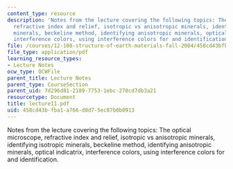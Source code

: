 ```yaml
---
content_type: resource
description: 'Notes from the lecture covering the following topics: The optical microscope,
  refractive index and relief, isotropic vs anisotropic minerals, identifying isotropic
  minerals, beckeline method, identifying anisotropic minerals, optical indicatrix,
  interference colors, using interference colors for and identification.'
file: /courses/12-108-structure-of-earth-materials-fall-2004/458cd43bfba1a766d0d75ec87b0b0913_lecture11.pdf
file_type: application/pdf
learning_resource_types:
- Lecture Notes
ocw_type: OCWFile
parent_title: Lecture Notes
parent_type: CourseSection
parent_uid: 7d296d81-2189-7753-1ebc-270cd7db3a21
resourcetype: Document
title: lecture11.pdf
uid: 458cd43b-fba1-a766-d0d7-5ec87b0b0913
---
```

Notes from the lecture covering the following topics: The optical microscope, refractive index and relief, isotropic vs anisotropic minerals, identifying isotropic minerals, beckeline method, identifying anisotropic minerals, optical indicatrix, interference colors, using interference colors for and identification.

